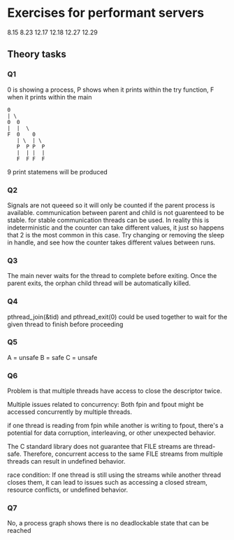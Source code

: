 # Exercises for performant servers

8.15
8.23
12.17
12.18
12.27
12.29

## Theory tasks

### Q1

0 is showing a process, P shows when it prints within the try function, F when it prints within the main

    0
    | \
    0  0
    |  |  \
    F  0    0
       | \  | \
       P  P P  P
       |  | |  |
       F  F F  F

9 print statemens will be produced

### Q2

Signals are not queeed so it will only be counted if the parent process is available. communication between parent and child is not guarenteed to be stable. 
for stable communication threads can be used.
In reality this is indeterministic and the counter can take different values, it just so happens that 2 is the most common in this case.
Try changing or removing the sleep in handle, and see how the counter takes different values between runs. 

### Q3

The main never waits for the thread to complete before exiting. Once the parent exits, the orphan child thread will be automatically killed.

### Q4

pthread_join(&tid) and pthread_exit(0) could be used together to wait for the given thread to finish before proceeding

### Q5

A = unsafe
B = safe
C = unsafe

### Q6

Problem is that multiple threads have access to close the descriptor twice.

Multiple issues related to concurrency:
Both fpin and fpout might be accessed concurrently by multiple threads.

if one thread is reading from fpin while another is writing to fpout, there's a potential for data corruption, interleaving, or other unexpected behavior.

The C standard library does not guarantee that FILE streams are thread-safe. Therefore, concurrent access to the same FILE streams from multiple threads can result in undefined behavior.

race condition:   If one thread is still using the streams while another thread closes them, it can lead to issues such as accessing a closed stream, resource conflicts, or undefined behavior.


### Q7

No, a process graph shows there is no deadlockable state that can be reached
